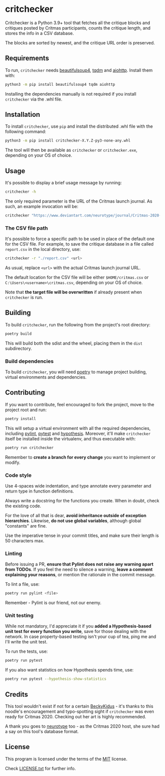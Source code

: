# critchecker

Critchecker is a Python 3.9+ tool that fetches all the critique blocks and
critiques posted by Critmas participants, counts the critique length, and
stores the info in a CSV database.

The blocks are sorted by newest, and the critique URL order is preserved.

## Requirements

To run, `critchecker` needs [beautifulsoup4][1], [tqdm][2] and [aiohttp][3].
Install them with:

```bash
python3 -m pip install beautifulsoup4 tqdm aiohttp
```

Installing the dependencies manually is not required if you install
`critchecker` via the .whl file.

## Installation

To install `critchecker`, use `pip` and install the distributed .whl file with
the following command:

```bash
python3 -m pip install critchecker-X.Y.Z-py3-none-any.whl
```

The tool will then be available as `critchecker` or `critchecker.exe`,
depending on your OS of choice.

## Usage

It's possible to display a brief usage message by running:

```bash
critchecker -h
```

The only required parameter is the URL of the Critmas launch journal. As such,
an example invocation will be:

```bash
critchecker "https://www.deviantart.com/neurotype/journal/Critmas-2020-HERE-WE-GO-864966965"
```

### The CSV file path

It's possible to force a specific path to be used in place of the default one
for the CSV file.
For example, to save the critique database in a file called `report.csv` in the
local directory, use:

```bash
critchecker -r "./report.csv" <url>
```

As usual, replace `<url>` with the actual Critmas launch journal URL.

The default location for the CSV file will be either `$HOME/critmas.csv` or
`C:\Users\<username>\critmas.csv`, depending on your OS of choice.

Note that **the target file will be overwritten** if already present when
`critchecker` is run.

## Building

To build `critchecker`, run the following from the project's root directory:

```bash
poetry build
```

This will build both the sdist and the wheel, placing them in the `dist`
subdirectory.

### Build dependencies

To build `critchecker`, you will need [poetry][4] to manage project building,
virtual environments and dependencies.

## Contributing

If you want to contribute, feel encouraged to fork the project, move to the
project root and run:

```bash
poetry install
```

This will setup a virtual environment with all the required dependencies,
including [pylint][5], [pytest][6] and [hypothesis][7].
Moreover, it'll make `critchecker` itself be installed inside the virtualenv,
and thus executable with:

```bash
poetry run critchecker
```

Remember to **create a branch for every change** you want to implement or
modify.

### Code style

Use 4-spaces wide indentation, and type annotate every parameter and return
type in function definitions.

Always write a docstring for the functions you create. When in doubt, check the
existing code.

For the love of all that is dear, **avoid inheritance outside of exception
hierarchies**. Likewise, **do not use global variables**, although global
"constants" are fine.

Use the imperative tense in your commit titles, and make sure their length is
50 characters max.

### Linting

Before issuing a PR, **ensure that Pylint does not raise any warning apart from
TODOs**.
If you feel the need to silence a warning, **leave a comment explaining your
reasons**, or mention the rationale in the commit message.

To lint a file, use:

```bash
poetry run pylint <file>
```

Remember - Pylint is our friend, not our enemy.

### Unit testing

While not mandatory, I'd appreciate it if you **added a Hypothesis-based unit
test for every function you write**, save for those dealing with the network.
In case property-based testing isn't your cup of tea, ping me and I'll write
the unit test.

To run the tests, use:

```bash
poetry run pytest
```

If you also want statistics on how Hypothesis spends time, use:

```bash
poetry run pytest --hypothesis-show-statistics
```

## Credits

This tool wouldn't exist if not for a certain [BeckyKidus][8] - it's thanks to
this noodle's encouragement and typo-spotting sight if `critchecker` was even
ready for Critmas 2020.
Checking out her art is highly recommended.

A thank you goes to [neurotype][9] too - as the Critmas 2020 host, she sure had
a say on this tool's database format.

## License

This program is licensed under the terms of the [MIT][10] license.

Check [LICENSE.txt][11] for further info.


[1]:https://www.crummy.com/software/BeautifulSoup/
[2]:https://tqdm.github.io/
[3]:https://docs.aiohttp.org/
[4]:https://python-poetry.org/
[5]:https://www.pylint.org/
[6]:https://pytest.org/
[7]:https://hypothesis.readthedocs.io/
[8]:https://www.deviantart.com/beckykidus
[9]:https://www.deviantart.com/neurotype
[10]:https://choosealicense.com/licenses/mit/
[11]:./LICENSE.txt
